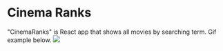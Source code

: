 # Cinema Ranks
"CinemaRanks" is React app that shows all movies by searching term.
Gif example below.
![](https://github.com/ReactPractice/CinemaRanks/cinema-ranks/React-project-cinemaranks.gif)
